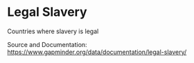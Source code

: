 # Legal Slavery

Countries where slavery is legal

Source and Documentation: <https://www.gapminder.org/data/documentation/legal-slavery/>